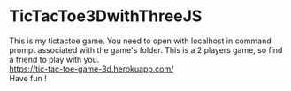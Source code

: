 # TicTacToe3DwithThreeJS
 This is my tictactoe game.
 You need to open with localhost in command prompt associated with the game's folder.
 This is a 2 players game, so find a friend to play with you.<br/>
 https://tic-tac-toe-game-3d.herokuapp.com/ <br/>
 Have fun ! 
